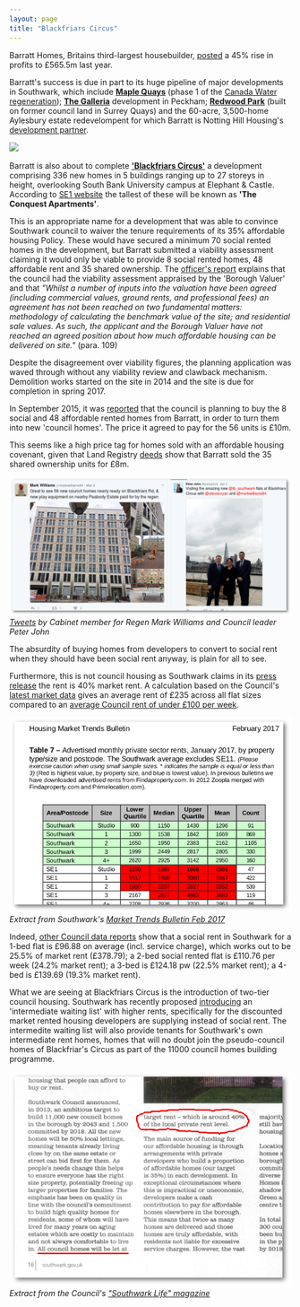 ```yaml
---
layout: page
title: "Blackfriars Circus"
---
```

Barratt Homes, Britains third-largest housebuilder, [posted](http://www.cityam.com/223932/building-bonanza-barratt-profits-jump-45-cent) a 45% rise in profits to £565.5m last year.

Barratt's success is due in part to its huge pipeline of major developments in Southwark, which include [__Maple Quays__](http://www.barratthomes.co.uk/new-homes/greater-london/h469201-maple-quays/) (phase 1 of the [Canada Water regeneration](http://crappistmartin.github.io/canada-water/)); [__The Galleria__](http://www.barratthomes.co.uk/new-homes/greater-london/track-record---article-pages/the-galleria/) development in Peckham; [__Redwood Park__](http://www.barratthomes.co.uk/new-homes/greater-london/h309201-redwood-park/) (built on former council land in Surrey Quays) and the 60-acre, 3,500-home Aylesbury estate redevelompent for which Barratt is Notting Hill Housing's [development partner](http://www.nottinghillhousing.org.uk/our-developments/aylesbury-estate-southwark).

![](https://betterblackfriars.files.wordpress.com/2013/05/erlang-house.jpg)

Barratt is also about to complete [__'Blackfriars Circus'__](http://www.barratthomes.co.uk/new-homes/greater-london/H625601-Blackfriars-circus/) a development comprising 336 new homes in 5 buildings ranging up to 27 storeys in height, overlooking South Bank University campus at Elephant & Castle. According to [SE1 website](http://www.london-se1.co.uk/news/view/8441) the tallest of these will be known as __'The Conquest Apartments'__. 

This is an appropriate name for a development that was able to convince Southwark council to waiver the tenure requirements of its 35% affordable housing Policy. These would have secured a minimum 70 social rented homes in the development, but Barratt submitted a viability assessment claiming it would only be viable to provide 8 social rented homes, 48 affordable rent and 35 shared ownership. The [officer's report](http://planbuild.southwark.gov.uk/documents/?GetDocument=%7b%7b%7b!5wmNTTJlhAE1P%2fSH390aXg%3d%3d!%7d%7d%7d) explains that the council had the viability assessment appraised by the 'Borough Valuer' and that _"Whilst a number of inputs into the valuation have been agreed (including commercial values, ground rents, and professional fees) an agreement has not been reached on two fundamental matters: methodology of calculating the benchmark value of the site; and residential sale values. As such, the applicant and the Borough Valuer have not reached an agreed position about how much affordable housing can be delivered on site."_ (para. 109)

Despite the disagreement over viability figures, the planning application was waved through without any viability review and clawback mechanism. Demolition works started on the site in 2014 and the site is due for completion in spring 2017. 

In September 2015, it was [reported](http://www.london-se1.co.uk/news/view/8441) that the council is planning to buy the 8 social and 48 affordable rented homes from Barratt, in order to turn them into new 'council homes'. The price it agreed to pay for the 56 units is £10m.

This seems like a high price tag for homes sold with an affordable housing covenant, given that Land Registry [deeds](/lrdeeds/blackfriarscircusblockb.pdf) show that Barratt sold the 35 shared ownership units for £8m.

![](/img/tweetmwilliamsblackfriars.png)
*[Tweets](https://twitter.com/markwilliams84/status/837314723402100736) by Cabinet member for Regen Mark Williams and Council leader Peter John*

The absurdity of buying homes from developers to convert to social rent when they should have been social rent anyway, is plain for all to see.

Furthermore, this is not council housing as Southwark claims in its [press release](http://www.southwark.gov.uk/news/2017/apr/stunning-new-council-homes-become-ready-for-local-tenantslast) the rent is 40% market rent. A calculation based on the Council's [latest market data](http://www.2.southwark.gov.uk/downloads/download/4454/southwark_housing_market_trends_bulletin) gives an average rent of £235 across all flat sizes compared to an [average Council rent of under £100 per week](http://www.insidehousing.co.uk/london-borough-to-limit-average-rent-to-below-100-per-week/7005006.article).

![](/img/mtbfeb2017.png)
*Extract from Southwark's [Market Trends Bulletin Feb 2017](http://www.2.southwark.gov.uk/downloads/download/4454/southwark_housing_market_trends_bulletin)*

Indeed, [other Council data reports](http://www.southwark.gov.uk/download/downloads/id/13083/affordable_rent_study_xls_-_december_2015) show that a social rent in Southwark for a 1-bed flat is £96.88 on average (incl. service charge), which works out to be 25.5% of market rent (£378.79); a 2-bed social rented flat is £110.76 per week (24.2% market rent); a 3-bed is £124.18 pw (22.5% market rent); a 4-bed is £139.69 (19.3% market rent).

What we are seeing at Blackfriars Circus is the introduction of two-tier council housing.  Southwark has recently proposed [introducing](http://35percent.org/img/lbsprwaitinglist.pdf) an 'intermediate waiting list' with higher rents, specifically for the discounted market rented housing developers are supplying instead of social rent. The intermedite waiting list will also provide tenants for Southwark's own intermediate rent homes, homes that will no doubt join the pseudo-council homes of Blackfriar's Circus as part of the 11000 council homes building programme.

![](/img/southwarklifemagazine.png)
*Extract from the Council's ["Southwark Life" magazine](http://www.2.southwark.gov.uk/southwarklife)*


